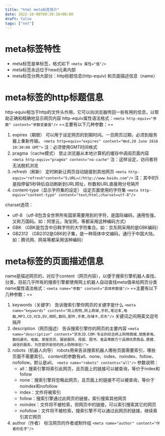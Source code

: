 ```yaml
---
title: "html meta标签简介"
date: 2022-10-08T00:39:16+08:00
draft: false
tags: ["net"]
---
```


# meta标签特性
+ meta标签是单标签，格式如下
	`<meta 属性="值"/>`
+ meta标签永远位于head元素内部
+ meta标签分两大部分：http标题信息(http-equiv) 和页面描述信息（name）

# meta标签的http标题信息
http-equiv相当于http的文件头作用，它可以向浏览器传回一些有用的信息，以帮助正确和精确地显示网页内容
http-equiv属性语法格式：`<meta http-equiv="参数" content="参数变量值"/>`
==主要有以下几种参数：==
1. expires（期限）
	可以用于设定网页的到期时间。一旦网页过期，必须到服务器上重新传输。
	`<meta http=equiv="expires" content="Wed,20 June 2016 10:30:00 GMT">`
	注：必须使用GMT时间格式
2. pragma（cache模式）
    禁止浏览器从本地计算机的缓存中调阅页面内容
    `<meta http-equiv="pragma" content="no-cache"`
    注：这样设定，访问者将无法脱机浏览
3. refresh（刷新）
    定时刷新让网页自动链接到其他网页
    `<meta http-equiv="refresh"content="5;URL=//http://www.baidu.com"/>`
    注：其中的5是指停留5秒钟后自动刷新到URL网址，秒数和URL直接用分号隔开
4. content-type（显示字符集的设定）
    设定页面使用的字符集
    `<meta http-equiv="content-type" content="text/html;charset=utf-8"/>`

  charset选项：

  + utf-8 （utf-8包含全世界所有国家需要用到的字符，是国际编码，通用性强，又称万国码。如：阿里云，淘宝网，等都采用这种编码方式）
  + GBK （GBK是包含中日韩字符的大字符集合。如：京东网采用的是GBK编码）
  + GB2312 （GB2312是GBK的子集，是一种简体中文编码，通行于中国大陆。如：腾讯网、网易等都采用该种编码）

# meta标签的页面描述信息
name是描述网页的，对应于content（网页内容），以便于搜索引擎机器人查找、分类，目前几乎所有的搜索引擎都使用网上机器人自动查找meta值来给网页分类
name属性语法格式：`<meta name="参数" content="具体参数值"/>`
==主要有以下几种参数：==
1. keywords（关键字）
	告诉搜索引擎你网页的关键字是什么
	`<meta name="keywords" content="网上购物,网上商城,手机,笔记本,电脑,MP3,CD,VCD,DV,相机,数码,配件,手表,存储卡,京东"/>`
	关键词之间用英文逗号隔开
2. description（网页描述）
	告诉搜索引擎你的网页的主要内容
	`<meta name="description" content="京东JD.COM-专业的综合网上购物商城,销售家电、数码通讯、电脑、家居百货、服装服饰、母婴、图书、食品等数万个品牌优质商品.便捷、诚信的服务，为您提供愉悦的网上购物体验!">`
3. robots（机器人向导）
	robots用来告诉搜索机器人哪些页面需要索引，哪些页面不需要索引。
	content的参数有all、none、index、noindex、follow、nofollow。默认是all。
	`<meta name="robots" contents="all"/>`
	参数说明：
	+ all：搜索引擎将索引此网页，且页面上的链接可以被查询，等价于index和follow
	+ none：搜索引擎将忽略此网页，且页面上的链接不可以被查询，等价于noindex和nofollow
	+ index：文件将被索引
	+ follow：搜索引擎通过此网页的链接，索引搜索其他网页
	+ noindex：文件将不被检索，但网页中的链接，可以索引搜索其它的网页
	+ nofollow：文件将不被检索，搜索引擎不可以通过此网页的链接，继续索引其它网页
4. author（作者）
	标注网页的作者或制作组
	`<meta name="author" content="作者的名字"/>`
